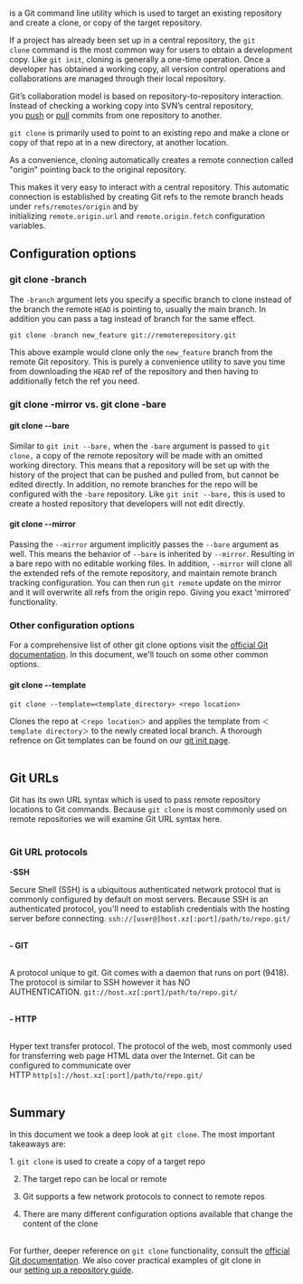 is a Git command line utility which is used to target an existing repository and create a clone, or copy of the target repository.

If a project has already been set up in a central repository, the `git clone` command is the most common way for users to obtain a development copy. Like `git init`, cloning is generally a one-time operation. Once a developer has obtained a working copy, all version control operations and collaborations are managed through their local repository.

Git’s collaboration model is based on repository-to-repository interaction. Instead of checking a working copy into SVN’s central repository, you [push](https://www.atlassian.com/git/tutorials/syncing/git-push) or [pull](https://www.atlassian.com/git/tutorials/syncing/git-pull) commits from one repository to another.

`git clone` is primarily used to point to an existing repo and make a clone or copy of that repo at in a new directory, at another location.

As a convenience, cloning automatically creates a remote connection called "origin" pointing back to the original repository.

This makes it very easy to interact with a central repository. This automatic connection is established by creating Git refs to the remote branch heads under `refs/remotes/origin` and by initializing `remote.origin.url` and `remote.origin.fetch` configuration variables.


## Configuration options

### git clone -branch

The `-branch` argument lets you specify a specific branch to clone instead of the branch the remote `HEAD` is pointing to, usually the main branch. In addition you can pass a tag instead of branch for the same effect.

```
git clone -branch new_feature git://remoterepository.git
```

This above example would clone only the `new_feature` branch from the remote Git repository. This is purely a convenience utility to save you time from downloading the `HEAD` ref of the repository and then having to additionally fetch the ref you need.

### git clone -mirror vs. git clone -bare

#### git clone --bare

Similar to `git init --bare,` when the `-bare` argument is passed to `git clone,` a copy of the remote repository will be made with an omitted working directory. This means that a repository will be set up with the history of the project that can be pushed and pulled from, but cannot be edited directly. In addition, no remote branches for the repo will be configured with the `-bare` repository. Like `git init --bare,` this is used to create a hosted repository that developers will not edit directly.

#### git clone --mirror

Passing the `--mirror` argument implicitly passes the `--bare` argument as well. This means the behavior of `--bare` is inherited by `--mirror`. Resulting in a bare repo with no editable working files. In addition, `--mirror` will clone all the extended refs of the remote repository, and maintain remote branch tracking configuration. You can then run `git remote` update on the mirror and it will overwrite all refs from the origin repo. Giving you exact 'mirrored' functionality.

### Other configuration options

For a comprehensive list of other git clone options visit the [official Git documentation](https://git-scm.com/docs/git-clone). In this document, we'll touch on some other common options.

#### git clone --template

```
git clone --template=<template_directory> <repo location>
```

Clones the repo at `＜repo location＞` and applies the template from `＜template directory＞` to the newly created local branch. A thorough refrence on Git templates can be found on our [git init page](https://www.atlassian.com/git/tutorials/setting-up-a-repository/git-init).  
 

## Git URLs

Git has its own URL syntax which is used to pass remote repository locations to Git commands. Because `git clone` is most commonly used on remote repositories we will examine Git URL syntax here.  
 

### Git URL protocols

**-SSH**

Secure Shell (SSH) is a ubiquitous authenticated network protocol that is commonly configured by default on most servers. Because SSH is an authenticated protocol, you'll need to establish credentials with the hosting server before connecting. `ssh://[user@]host.xz[:port]/path/to/repo.git/`  
 

**- GIT**  
 

A protocol unique to git. Git comes with a daemon that runs on port (9418). The protocol is similar to SSH however it has NO AUTHENTICATION. `git://host.xz[:port]/path/to/repo.git/`  
 

**- HTTP**  
 

Hyper text transfer protocol. The protocol of the web, most commonly used for transferring web page HTML data over the Internet. Git can be configured to communicate over HTTP `http[s]://host.xz[:port]/path/to/repo.git/`  
 

## Summary

In this document we took a deep look at `git clone`. The most important takeaways are:  
  
1. `git clone` is used to create a copy of a target repo

2. The target repo can be local or remote

3. Git supports a few network protocols to connect to remote repos

4. There are many different configuration options available that change the content of the clone  
 

For further, deeper reference on `git clone` functionality, consult the [official Git documentation](https://git-scm.com/docs/git-clone). We also cover practical examples of git clone in our [setting up a repository guide](https://www.atlassian.com/git/tutorials/setting-up-a-repository).